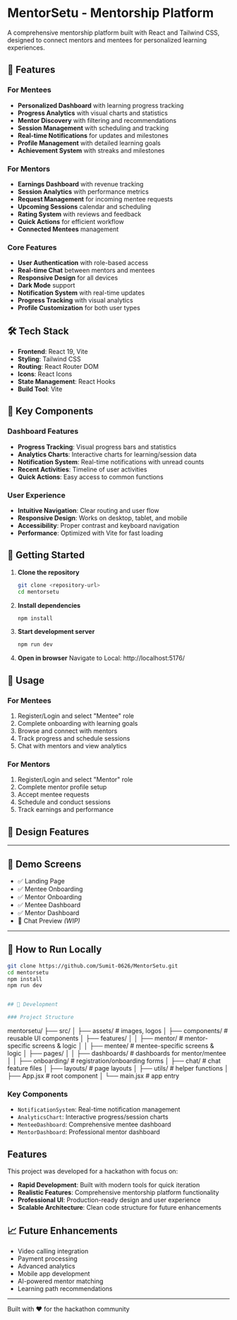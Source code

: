 # MentorSetu - Mentorship Platform

A comprehensive mentorship platform built with React and Tailwind CSS, designed to connect mentors and mentees for personalized learning experiences.

## 🚀 Features

### For Mentees
- **Personalized Dashboard** with learning progress tracking
- **Progress Analytics** with visual charts and statistics
- **Mentor Discovery** with filtering and recommendations
- **Session Management** with scheduling and tracking
- **Real-time Notifications** for updates and milestones
- **Profile Management** with detailed learning goals
- **Achievement System** with streaks and milestones

### For Mentors
- **Earnings Dashboard** with revenue tracking
- **Session Analytics** with performance metrics
- **Request Management** for incoming mentee requests
- **Upcoming Sessions** calendar and scheduling
- **Rating System** with reviews and feedback
- **Quick Actions** for efficient workflow
- **Connected Mentees** management

### Core Features
- **User Authentication** with role-based access
- **Real-time Chat** between mentors and mentees
- **Responsive Design** for all devices
- **Dark Mode** support
- **Notification System** with real-time updates
- **Progress Tracking** with visual analytics
- **Profile Customization** for both user types

## 🛠️ Tech Stack

- **Frontend**: React 19, Vite
- **Styling**: Tailwind CSS
- **Routing**: React Router DOM
- **Icons**: React Icons
- **State Management**: React Hooks
- **Build Tool**: Vite

## 🎯 Key Components

### Dashboard Features
- **Progress Tracking**: Visual progress bars and statistics
- **Analytics Charts**: Interactive charts for learning/session data
- **Notification System**: Real-time notifications with unread counts
- **Recent Activities**: Timeline of user activities
- **Quick Actions**: Easy access to common functions

### User Experience
- **Intuitive Navigation**: Clear routing and user flow
- **Responsive Design**: Works on desktop, tablet, and mobile
- **Accessibility**: Proper contrast and keyboard navigation
- **Performance**: Optimized with Vite for fast loading

## 🚀 Getting Started

1. **Clone the repository**
   ```bash
   git clone <repository-url>
   cd mentorsetu
   ```

2. **Install dependencies**
   ```bash
   npm install
   ```

3. **Start development server**
   ```bash
   npm run dev
   ```

4. **Open in browser**
   Navigate to Local:   http://localhost:5176/

## 📱 Usage

### For Mentees
1. Register/Login and select "Mentee" role
2. Complete onboarding with learning goals
3. Browse and connect with mentors
4. Track progress and schedule sessions
5. Chat with mentors and view analytics

### For Mentors
1. Register/Login and select "Mentor" role
2. Complete mentor profile setup
3. Accept mentee requests
4. Schedule and conduct sessions
5. Track earnings and performance

## 🎨 Design Features


---

## 📸 Demo Screens

- ✅ Landing Page  
- ✅ Mentee Onboarding  
- ✅ Mentor Onboarding  
- ✅ Mentee Dashboard  
- ✅ Mentor Dashboard  
- 💬 Chat Preview *(WIP)*

---

## 🧠 How to Run Locally

```bash
git clone https://github.com/Sumit-0626/MentorSetu.git
cd mentorsetu
npm install
npm run dev


## 🔧 Development

### Project Structure
```
mentorsetu/
├── src/
│ ├── assets/ # images, logos
│ ├── components/ # reusable UI components
│ ├── features/
│ │ ├── mentor/ # mentor-specific screens & logic
│ │ ├── mentee/ # mentee-specific screens & logic
│ ├── pages/
│ │ ├── dashboards/ # dashboards for mentor/mentee
│ │ ├── onboarding/ # registration/onboarding forms
│ ├── chat/ # chat feature files
│ ├── layouts/ # page layouts
│ ├── utils/ # helper functions
│ ├── App.jsx # root component
│ └── main.jsx # app entry


### Key Components
- `NotificationSystem`: Real-time notification management
- `AnalyticsChart`: Interactive progress/session charts
- `MenteeDashboard`: Comprehensive mentee dashboard
- `MentorDashboard`: Professional mentor dashboard

##  Features

This project was developed for a hackathon with focus on:
- **Rapid Development**: Built with modern tools for quick iteration
- **Realistic Features**: Comprehensive mentorship platform functionality
- **Professional UI**: Production-ready design and user experience
- **Scalable Architecture**: Clean code structure for future enhancements

## 📈 Future Enhancements

- Video calling integration
- Payment processing
- Advanced analytics
- Mobile app development
- AI-powered mentor matching
- Learning path recommendations

---

Built with ❤️ for the hackathon community

